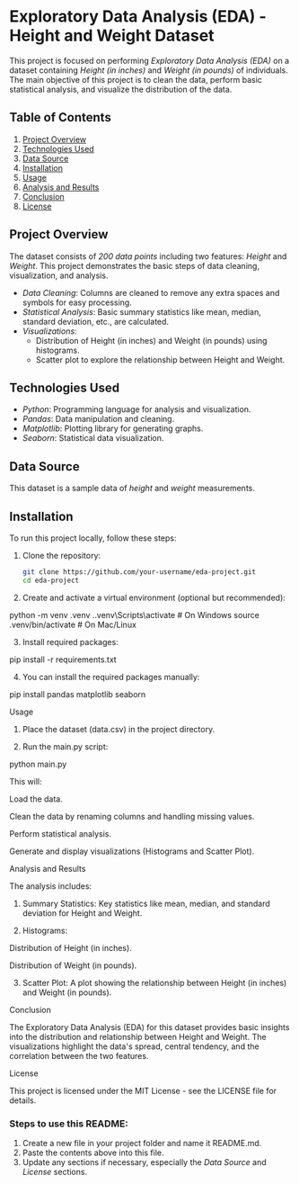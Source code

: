 # Exploratory Data Analysis (EDA) - Height and Weight Dataset

This project is focused on performing *Exploratory Data Analysis (EDA)* on a dataset containing *Height (in inches)* and *Weight (in pounds)* of individuals. The main objective of this project is to clean the data, perform basic statistical analysis, and visualize the distribution of the data.

## Table of Contents

1. [Project Overview](#project-overview)
2. [Technologies Used](#technologies-used)
3. [Data Source](#data-source)
4. [Installation](#installation)
5. [Usage](#usage)
6. [Analysis and Results](#analysis-and-results)
7. [Conclusion](#conclusion)
8. [License](#license)

## Project Overview

The dataset consists of *200 data points* including two features: *Height* and *Weight*. This project demonstrates the basic steps of data cleaning, visualization, and analysis.

- *Data Cleaning*: Columns are cleaned to remove any extra spaces and symbols for easy processing.
- *Statistical Analysis*: Basic summary statistics like mean, median, standard deviation, etc., are calculated.
- *Visualizations*: 
  - Distribution of Height (in inches) and Weight (in pounds) using histograms.
  - Scatter plot to explore the relationship between Height and Weight.

## Technologies Used

- *Python*: Programming language for analysis and visualization.
- *Pandas*: Data manipulation and cleaning.
- *Matplotlib*: Plotting library for generating graphs.
- *Seaborn*: Statistical data visualization.

## Data Source

This dataset is a sample data of *height* and *weight* measurements.

## Installation

To run this project locally, follow these steps:

1. Clone the repository:
   ```bash
   git clone https://github.com/your-username/eda-project.git
   cd eda-project

2. Create and activate a virtual environment (optional but recommended):

python -m venv .venv
.\.venv\Scripts\activate  # On Windows
source .venv/bin/activate  # On Mac/Linux


3. Install required packages:

pip install -r requirements.txt


4. You can install the required packages manually:

pip install pandas matplotlib seaborn



Usage

1. Place the dataset (data.csv) in the project directory.


2. Run the main.py script:

python main.py



This will:

Load the data.

Clean the data by renaming columns and handling missing values.

Perform statistical analysis.

Generate and display visualizations (Histograms and Scatter Plot).


Analysis and Results

The analysis includes:

1. Summary Statistics: Key statistics like mean, median, and standard deviation for Height and Weight.


2. Histograms:

Distribution of Height (in inches).

Distribution of Weight (in pounds).



3. Scatter Plot: A plot showing the relationship between Height (in inches) and Weight (in pounds).



Conclusion

The Exploratory Data Analysis (EDA) for this dataset provides basic insights into the distribution and relationship between Height and Weight. The visualizations highlight the data's spread, central tendency, and the correlation between the two features.

License

This project is licensed under the MIT License - see the LICENSE file for details.

### Steps to use this README:
1. Create a new file in your project folder and name it README.md.
2. Paste the contents above into this file.
3. Update any sections if necessary, especially the *Data Source* and *License* sections.
